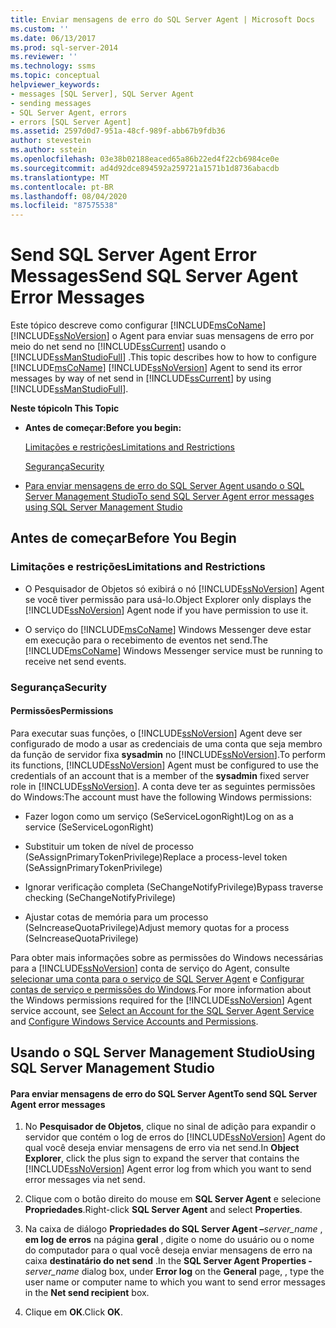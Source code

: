 ```yaml
---
title: Enviar mensagens de erro do SQL Server Agent | Microsoft Docs
ms.custom: ''
ms.date: 06/13/2017
ms.prod: sql-server-2014
ms.reviewer: ''
ms.technology: ssms
ms.topic: conceptual
helpviewer_keywords:
- messages [SQL Server], SQL Server Agent
- sending messages
- SQL Server Agent, errors
- errors [SQL Server Agent]
ms.assetid: 2597d0d7-951a-48cf-989f-abb67b9fdb36
author: stevestein
ms.author: sstein
ms.openlocfilehash: 03e38b02188eaced65a86b22ed4f22cb6984ce0e
ms.sourcegitcommit: ad4d92dce894592a259721a1571b1d8736abacdb
ms.translationtype: MT
ms.contentlocale: pt-BR
ms.lasthandoff: 08/04/2020
ms.locfileid: "87575538"
---
```

# <a name="send-sql-server-agent-error-messages"></a><span data-ttu-id="78ffe-102">Send SQL Server Agent Error Messages</span><span class="sxs-lookup"><span data-stu-id="78ffe-102">Send SQL Server Agent Error Messages</span></span>
  <span data-ttu-id="78ffe-103">Este tópico descreve como configurar [!INCLUDE[msCoName](../../includes/msconame-md.md)] [!INCLUDE[ssNoVersion](../../includes/ssnoversion-md.md)] o Agent para enviar suas mensagens de erro por meio do net send no [!INCLUDE[ssCurrent](../../includes/sscurrent-md.md)] usando o [!INCLUDE[ssManStudioFull](../../includes/ssmanstudiofull-md.md)] .</span><span class="sxs-lookup"><span data-stu-id="78ffe-103">This topic describes how to how to configure [!INCLUDE[msCoName](../../includes/msconame-md.md)] [!INCLUDE[ssNoVersion](../../includes/ssnoversion-md.md)] Agent to send its error messages by way of net send in [!INCLUDE[ssCurrent](../../includes/sscurrent-md.md)] by using [!INCLUDE[ssManStudioFull](../../includes/ssmanstudiofull-md.md)].</span></span>  
  
 <span data-ttu-id="78ffe-104">**Neste tópico**</span><span class="sxs-lookup"><span data-stu-id="78ffe-104">**In This Topic**</span></span>  
  
-   <span data-ttu-id="78ffe-105">**Antes de começar:**</span><span class="sxs-lookup"><span data-stu-id="78ffe-105">**Before you begin:**</span></span>  
  
     [<span data-ttu-id="78ffe-106">Limitações e restrições</span><span class="sxs-lookup"><span data-stu-id="78ffe-106">Limitations and Restrictions</span></span>](#Restrictions)  
  
     [<span data-ttu-id="78ffe-107">Segurança</span><span class="sxs-lookup"><span data-stu-id="78ffe-107">Security</span></span>](#Security)  
  
-   [<span data-ttu-id="78ffe-108">Para enviar mensagens de erro do SQL Server Agent usando o SQL Server Management Studio</span><span class="sxs-lookup"><span data-stu-id="78ffe-108">To send SQL Server Agent error messages using SQL Server Management Studio</span></span>](#SSMSProcedure)  
  
##  <a name="before-you-begin"></a><a name="BeforeYouBegin"></a> <span data-ttu-id="78ffe-109">Antes de começar</span><span class="sxs-lookup"><span data-stu-id="78ffe-109">Before You Begin</span></span>  
  
###  <a name="limitations-and-restrictions"></a><a name="Restrictions"></a> <span data-ttu-id="78ffe-110">Limitações e restrições</span><span class="sxs-lookup"><span data-stu-id="78ffe-110">Limitations and Restrictions</span></span>  
  
-   <span data-ttu-id="78ffe-111">O Pesquisador de Objetos só exibirá o nó [!INCLUDE[ssNoVersion](../../includes/ssnoversion-md.md)] Agent se você tiver permissão para usá-lo.</span><span class="sxs-lookup"><span data-stu-id="78ffe-111">Object Explorer only displays the [!INCLUDE[ssNoVersion](../../includes/ssnoversion-md.md)] Agent node if you have permission to use it.</span></span>  
  
-   <span data-ttu-id="78ffe-112">O serviço do [!INCLUDE[msCoName](../../includes/msconame-md.md)] Windows Messenger deve estar em execução para o recebimento de eventos net send.</span><span class="sxs-lookup"><span data-stu-id="78ffe-112">The [!INCLUDE[msCoName](../../includes/msconame-md.md)] Windows Messenger service must be running to receive net send events.</span></span>  
  
###  <a name="security"></a><a name="Security"></a> <span data-ttu-id="78ffe-113">Segurança</span><span class="sxs-lookup"><span data-stu-id="78ffe-113">Security</span></span>  
  
####  <a name="permissions"></a><a name="Permissions"></a> <span data-ttu-id="78ffe-114">Permissões</span><span class="sxs-lookup"><span data-stu-id="78ffe-114">Permissions</span></span>  
 <span data-ttu-id="78ffe-115">Para executar suas funções, o [!INCLUDE[ssNoVersion](../../includes/ssnoversion-md.md)] Agent deve ser configurado de modo a usar as credenciais de uma conta que seja membro da função de servidor fixa **sysadmin** no [!INCLUDE[ssNoVersion](../../includes/ssnoversion-md.md)].</span><span class="sxs-lookup"><span data-stu-id="78ffe-115">To perform its functions, [!INCLUDE[ssNoVersion](../../includes/ssnoversion-md.md)] Agent must be configured to use the credentials of an account that is a member of the **sysadmin** fixed server role in [!INCLUDE[ssNoVersion](../../includes/ssnoversion-md.md)].</span></span> <span data-ttu-id="78ffe-116">A conta deve ter as seguintes permissões do Windows:</span><span class="sxs-lookup"><span data-stu-id="78ffe-116">The account must have the following Windows permissions:</span></span>  
  
-   <span data-ttu-id="78ffe-117">Fazer logon como um serviço (SeServiceLogonRight)</span><span class="sxs-lookup"><span data-stu-id="78ffe-117">Log on as a service (SeServiceLogonRight)</span></span>  
  
-   <span data-ttu-id="78ffe-118">Substituir um token de nível de processo (SeAssignPrimaryTokenPrivilege)</span><span class="sxs-lookup"><span data-stu-id="78ffe-118">Replace a process-level token (SeAssignPrimaryTokenPrivilege)</span></span>  
  
-   <span data-ttu-id="78ffe-119">Ignorar verificação completa (SeChangeNotifyPrivilege)</span><span class="sxs-lookup"><span data-stu-id="78ffe-119">Bypass traverse checking (SeChangeNotifyPrivilege)</span></span>  
  
-   <span data-ttu-id="78ffe-120">Ajustar cotas de memória para um processo (SeIncreaseQuotaPrivilege)</span><span class="sxs-lookup"><span data-stu-id="78ffe-120">Adjust memory quotas for a process (SeIncreaseQuotaPrivilege)</span></span>  
  
 <span data-ttu-id="78ffe-121">Para obter mais informações sobre as permissões do Windows necessárias para a [!INCLUDE[ssNoVersion](../../includes/ssnoversion-md.md)] conta de serviço do Agent, consulte [selecionar uma conta para o serviço de SQL Server Agent](select-an-account-for-the-sql-server-agent-service.md) e [Configurar contas de serviço e permissões do Windows](../../database-engine/configure-windows/configure-windows-service-accounts-and-permissions.md).</span><span class="sxs-lookup"><span data-stu-id="78ffe-121">For more information about the Windows permissions required for the [!INCLUDE[ssNoVersion](../../includes/ssnoversion-md.md)] Agent service account, see [Select an Account for the SQL Server Agent Service](select-an-account-for-the-sql-server-agent-service.md) and [Configure Windows Service Accounts and Permissions](../../database-engine/configure-windows/configure-windows-service-accounts-and-permissions.md).</span></span>  
  
##  <a name="using-sql-server-management-studio"></a><a name="SSMSProcedure"></a> <span data-ttu-id="78ffe-122">Usando o SQL Server Management Studio</span><span class="sxs-lookup"><span data-stu-id="78ffe-122">Using SQL Server Management Studio</span></span>  
  
#### <a name="to-send-sql-server-agent-error-messages"></a><span data-ttu-id="78ffe-123">Para enviar mensagens de erro do SQL Server Agent</span><span class="sxs-lookup"><span data-stu-id="78ffe-123">To send SQL Server Agent error messages</span></span>  
  
1.  <span data-ttu-id="78ffe-124">No **Pesquisador de Objetos**, clique no sinal de adição para expandir o servidor que contém o log de erros do [!INCLUDE[ssNoVersion](../../includes/ssnoversion-md.md)] Agent do qual você deseja enviar mensagens de erro via net send.</span><span class="sxs-lookup"><span data-stu-id="78ffe-124">In **Object Explorer**, click the plus sign to expand the server that contains the [!INCLUDE[ssNoVersion](../../includes/ssnoversion-md.md)] Agent error log from which you want to send error messages via net send.</span></span>  
  
2.  <span data-ttu-id="78ffe-125">Clique com o botão direito do mouse em **SQL Server Agent** e selecione **Propriedades**.</span><span class="sxs-lookup"><span data-stu-id="78ffe-125">Right-click **SQL Server Agent** and select **Properties**.</span></span>  
  
3.  <span data-ttu-id="78ffe-126">Na caixa de diálogo **Propriedades do SQL Server Agent –**_server_name_ , **em log de erros** na página **geral** , digite o nome do usuário ou o nome do computador para o qual você deseja enviar mensagens de erro na caixa **destinatário do net send** .</span><span class="sxs-lookup"><span data-stu-id="78ffe-126">In the **SQL Server Agent Properties -**_server_name_ dialog box, under **Error log** on the **General** page, , type the user name or computer name to which you want to send error messages in the **Net send recipient** box.</span></span>  
  
4.  <span data-ttu-id="78ffe-127">Clique em **OK**.</span><span class="sxs-lookup"><span data-stu-id="78ffe-127">Click **OK**.</span></span>  
  
  
